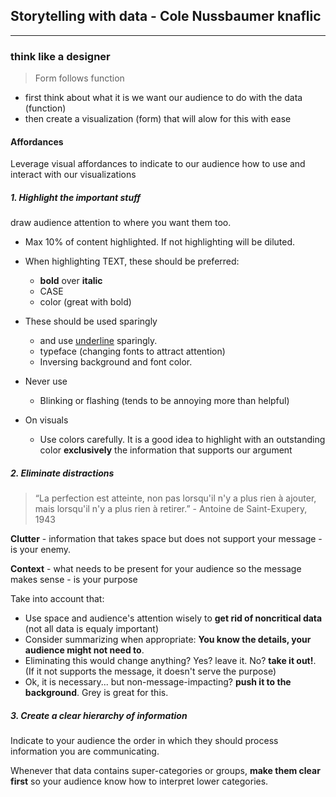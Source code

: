
## Storytelling with data - Cole Nussbaumer knaflic

***

### think like a designer

> Form follows function

* first think about what it is we want our audience to do with the data (function)
* then create a visualization (form) that will alow for this with ease



#### Affordances
Leverage visual affordances to indicate to our audience how to use and interact with our visualizations


##### 1. Highlight the important stuff
draw audience attention to where you want them too.

* Max 10% of content highlighted. If not highlighting will be diluted.

* When highlighting TEXT, these should be preferred:
    + __bold__ over **italic**
    + CASE
    + color (great with bold)
  
* These should be used sparingly
    + and use <span style="text-decoration:underline">underline</span> sparingly.
    + typeface (changing fonts to attract attention)
    + Inversing background and font color.

*  Never use
    + Blinking or flashing (tends to be annoying more than helpful)
  
* On visuals
    + Use colors carefully. It is a good idea to highlight with an outstanding color **exclusively** the information that supports our argument
  
  
  
##### 2. Eliminate distractions

> “La perfection est atteinte, non pas lorsqu'il n'y a plus rien à ajouter, mais lorsqu'il n'y a plus rien à retirer.” - Antoine de Saint-Exupery, 1943

__Clutter__ - information that takes space but does not support your message - is your enemy.

__Context__ - what needs to be present for your audience so the message makes sense - is your purpose

Take into account that:

* Use space and audience's attention wisely to __get rid of noncritical data__ (not all data is equaly important)
* Consider summarizing when appropriate: __You know the details, your audience might not need to__.
* Eliminating this would change anything? Yes? leave it. No? __take it out!__. (If it not supports the message, it doesn't serve the purpose)
* Ok, it is necessary... but non-message-impacting? __push it to the background__. Grey is great for this.



##### 3. Create a clear hierarchy of information

Indicate to your audience the order in which they should process information you are communicating.

Whenever that data contains super-categories or groups, **make them clear first** so your audience know how to interpret lower categories.
